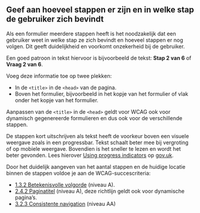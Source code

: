 ## Geef aan hoeveel stappen er zijn en in welke stap de gebruiker zich bevindt

Als een formulier meerdere stappen heeft is het noodzakelijk dat een gebruiker weet in welke stap ze zich bevindt en hoeveel stappen er nog volgen. Dit geeft duidelijkheid en voorkomt onzekerheid bij de gebruiker.

Een goed patroon in tekst hiervoor is bijvoorbeeld de tekst: **Stap 2 van 6** of **Vraag 2 van 6**.

Voeg deze informatie toe op twee plekken:

- In de `<title>` in de `<head>` van de pagina.
- Boven het formulier, bijvoorbeeld in het kopje van het formulier of vlak onder het kopje van het formulier.

Aanpassen van de `<title>` in de `<head>` geldt voor WCAG ook voor dynamisch gegenereerde formulieren en dus ook voor de verschillende stappen.

De stappen kort uitschrijven als tekst heeft de voorkeur boven een visuele weergave zoals in een progressbar. Tekst schaalt beter mee bij vergroting of op mobiele weergave. Bovendien is het sneller te lezen en wordt het beter gevonden. Lees hierover [Using progress indicators](https://design-system.service.gov.uk/patterns/question-pages/#using-progress-indicators) op [gov.uk](http://gov.uk/).

Door het duidelijk aangeven van het aantal stappen en de huidige locatie binnen de stappen voldoe je aan de WCAG-succescriteria:

- [1.3.2 Betekenisvolle volgorde](https://www.w3.org/WAI/WCAG21/Understanding/meaningful-sequence.html) (niveau A).
- [2.4.2 Paginatitel](https://www.w3.org/WAI/WCAG22/Understanding/page-titled) (niveau A), deze richtlijn geldt ook voor dynamische pagina’s.
- [3.2.3 Consistente navigation](https://www.w3.org/WAI/WCAG21/Understanding/consistent-navigation.html) (niveau AA)
